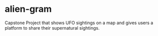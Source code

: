 # alien-gram
Capstone Project that shows UFO sightings on a map and gives users a platform to share their supernatural sightings.
